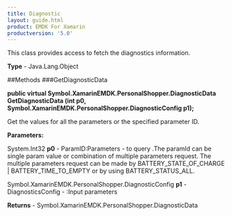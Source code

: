 ```yaml
---
title: Diagnostic
layout: guide.html
product: EMDK For Xamarin 
productversion: '5.0' 
---
```

This class provides access to fetch the diagnostics information.

**Type** - Java.Lang.Object

##Methods
###GetDiagnosticData

**public virtual Symbol.XamarinEMDK.PersonalShopper.DiagnosticData GetDiagnosticData (int p0, Symbol.XamarinEMDK.PersonalShopper.DiagnosticConfig p1);**

Get the values for all the parameters or the specified parameter ID.

**Parameters:**

System.Int32 **p0**  - ParamID:Parameters - to query .The paramId can be single param value or combination of multiple parameters request. The multiple parameters request can be made by BATTERY_STATE_OF_CHARGE | BATTERY_TIME_TO_EMPTY or by using BATTERY_STATUS_ALL.

Symbol.XamarinEMDK.PersonalShopper.DiagnosticConfig **p1**  - DiagnosticsConfig - :Input parameters

**Returns** - Symbol.XamarinEMDK.PersonalShopper.DiagnosticData

